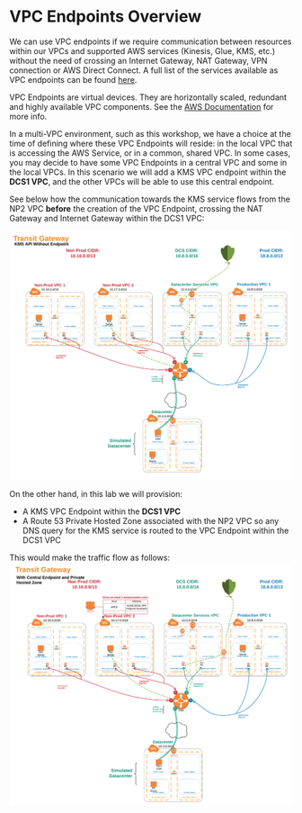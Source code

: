 # VPC Endpoints Overview

We can use VPC endpoints if we require communication between resources within our VPCs and supported AWS services (Kinesis, Glue, KMS, etc.) without the need of crossing an Internet Gateway, NAT Gateway, VPN connection or AWS Direct Connect. A full list of the services available as VPC endpoints can be found [here](https://docs.aws.amazon.com/vpc/latest/userguide/vpc-endpoints.html "external link").

VPC Endpoints are virtual devices. They are horizontally scaled, redundant and highly available VPC components. See the [AWS Documentation](https://docs.aws.amazon.com/vpc/latest/userguide/vpc-endpoints.html "external link") for more info.

In a multi-VPC environment, such as this workshop, we have a choice at the time of defining where these VPC Endpoints will reside: in the local VPC that is accessing the AWS Service, or in a common, shared VPC. In some cases, you may decide to have some VPC Endpoints in a central VPC and some in the local VPCs. In this scenario we will add a KMS VPC endpoint within the **DCS1 VPC**, and the other VPCs will be able to use this central endpoint.


See below how the communication towards the KMS service flows from the NP2 VPC **before** the creation of the VPC Endpoint, crossing the NAT Gateway and Internet Gateway within the DCS1 VPC: 

![public Endpoint](../images/kms-noendpoint.png)




On the other hand, in this lab we will provision:
- A KMS VPC Endpoint within the **DCS1 VPC**
- A Route 53 Private Hosted Zone associated with the NP2 VPC so any DNS query for the KMS service is routed to the VPC Endpoint within the DCS1 VPC

This would make the traffic flow as follows:
	![Central VPC Endpoint](../images/kms-endpoint.png)